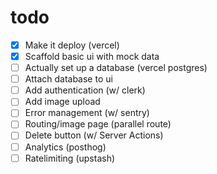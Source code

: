 # todo
- [x] Make it deploy (vercel)
- [x] Scaffold basic ui with mock data
- [ ] Actually set up a database (vercel postgres)
- [ ] Attach database to ui
- [ ] Add authentication (w/ clerk)
- [ ] Add image upload
- [ ] Error management (w/ sentry)
- [ ] Routing/image page (parallel route)
- [ ] Delete button (w/ Server Actions)
- [ ] Analytics (posthog)
- [ ] Ratelimiting (upstash)
